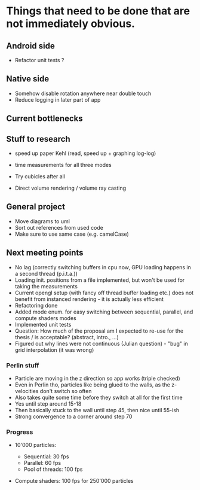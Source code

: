 # Things that need to be done that are not immediately obvious.

## Android side
- Refactor unit tests ?

## Native side
- Somehow disable rotation anywhere near double touch
- Reduce logging in later part of app

## Current bottlenecks


## Stuff to research
- speed up paper Kehl (read, speed up + graphing log-log)
- time measurements for all three modes

- Try cubicles after all
- Direct volume rendering / volume ray casting

## General project
- Move diagrams to uml
- Sort out references from used code
- Make sure to use same case (e.g. camelCase)


## Next meeting points
- No lag (correctly switching buffers in cpu now, GPU loading happens in a second thread (p.i.t.a.))
- Loading init. positions from a file implemented, but won't be used for taking the measurements
- Current opengl setup (with fancy off thread buffer loading etc.) does not benefit from instanced rendering - it is actually less efficient
- Refactoring done
- Added mode enum. for easy switching between sequential, parallel, and compute shaders modes
- Implemented unit tests
- Question: How much of the proposal am I expected to re-use for the thesis / is acceptable? (abstract, intro., ...)
- Figured out why lines were not continuous (Julian question) - "bug" in grid interpolation (it was wrong)

### Perlin stuff
- Particle are moving in the z direction so app works (triple checked)
- Even in Perlin tho, particles like being glued to the walls, as the z-velocities don't switch so often
- Also takes quite some time before they switch at all for the first time
- Yes until step around 15-18
- Then basically stuck to the wall until step 45, then nice until 55-ish
- Strong convergence to a corner around step 70

### Progress
- 10'000 particles:
  - Sequential: 30 fps
  - Parallel: 60 fps
  - Pool of threads: 100 fps
  
- Compute shaders: 100 fps for 250'000 particles

